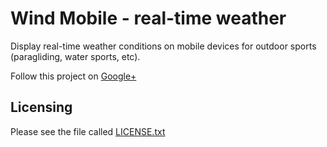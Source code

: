Wind Mobile - real-time weather
==============================

Display real-time weather conditions on mobile devices for outdoor sports (paragliding, water sports, etc).

Follow this project on [Google+](https://www.google.com/+WindsMobi_fr)

Licensing
---------

Please see the file called [LICENSE.txt](https://github.com/ysavary/WindMobile/blob/master/LICENSE.txt)
